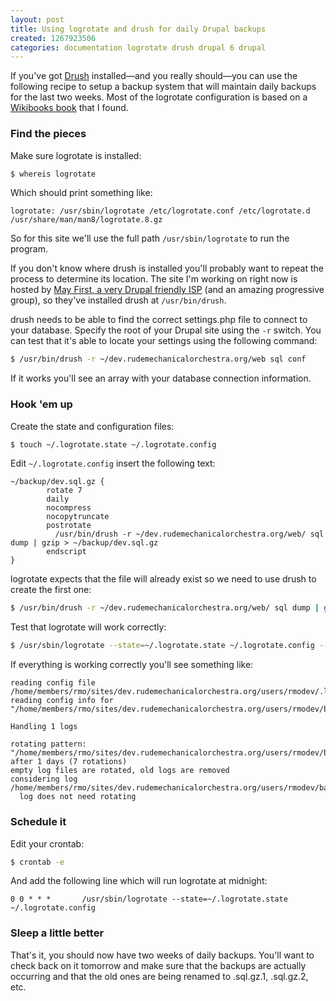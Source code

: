 ```yaml
---
layout: post
title: Using logrotate and drush for daily Drupal backups
created: 1267923506
categories: documentation logrotate drush drupal 6 drupal
---
```

If you've got [Drush](http://drupal.org/project/drush) installed—and you really
should—you can use the following recipe to setup a backup system that will
maintain daily backups for the last two weeks. Most of the logrotate
configuration is based on a [Wikibooks book](http://en.wikibooks.org/wiki/MySQL/Administration#Daily_rotated_mysqldump_with_logrotate)
that I found.


<h3>Find the pieces</h3>
Make sure logrotate is installed:

``` sh
$ whereis logrotate
```

Which should print something like:

```
logrotate: /usr/sbin/logrotate /etc/logrotate.conf /etc/logrotate.d /usr/share/man/man8/logrotate.8.gz
```

So for this site we'll use the full path `/usr/sbin/logrotate` to run the program.

If you don't know where drush is installed you'll probably want to repeat the
process to determine its location. The site I'm working on right now is hosted
by [May First, a very Drupal friendly ISP](http://mayfirst.org/) (and an
amazing progressive group), so they've installed drush at `/usr/bin/drush`.

drush needs to be able to find the correct settings.php file to connect to your
database. Specify the root of your Drupal site using the `-r` switch. You can
test that it's able to locate your settings using the following command:

``` sh
$ /usr/bin/drush -r ~/dev.rudemechanicalorchestra.org/web sql conf
```

If it works you'll see an array with  your database connection information.

<h3>Hook 'em up</h3>
Create the state and configuration files:

``` sh
$ touch ~/.logrotate.state ~/.logrotate.config
```

Edit `~/.logrotate.config` insert the following text:

```
~/backup/dev.sql.gz {
        rotate 7
        daily
        nocompress
        nocopytruncate
        postrotate
          /usr/bin/drush -r ~/dev.rudemechanicalorchestra.org/web/ sql dump | gzip > ~/backup/dev.sql.gz
        endscript
}
```

logrotate expects that the file will already exist so we need to use drush to
create the first one:

``` sh
$ /usr/bin/drush -r ~/dev.rudemechanicalorchestra.org/web/ sql dump | gzip > ~/backup/dev.sql.gz
```

Test that logrotate will work correctly:

``` sh
$ /usr/sbin/logrotate --state=~/.logrotate.state ~/.logrotate.config --debug
```

If everything is working correctly you'll see something like:

```
reading config file /home/members/rmo/sites/dev.rudemechanicalorchestra.org/users/rmodev/.logrotate.config
reading config info for "/home/members/rmo/sites/dev.rudemechanicalorchestra.org/users/rmodev/backup/dev.sql.gz"

Handling 1 logs

rotating pattern: "/home/members/rmo/sites/dev.rudemechanicalorchestra.org/users/rmodev/backup/dev.sql.gz"  after 1 days (7 rotations)
empty log files are rotated, old logs are removed
considering log /home/members/rmo/sites/dev.rudemechanicalorchestra.org/users/rmodev/backup/dev.sql.gz
  log does not need rotating
```


<h3>Schedule it</h3>
Edit your crontab:

``` sh
$ crontab -e
```

And add the following line which will run logrotate at midnight:

```
0 0 * * *       /usr/sbin/logrotate --state=~/.logrotate.state ~/.logrotate.config
```


<h3>Sleep a little better</h3>
That's it, you should now have two weeks of daily backups. You'll want to check
back on it tomorrow and make sure that the backups are actually occurring and
that the old ones are being renamed to .sql.gz.1, .sql.gz.2, etc.
